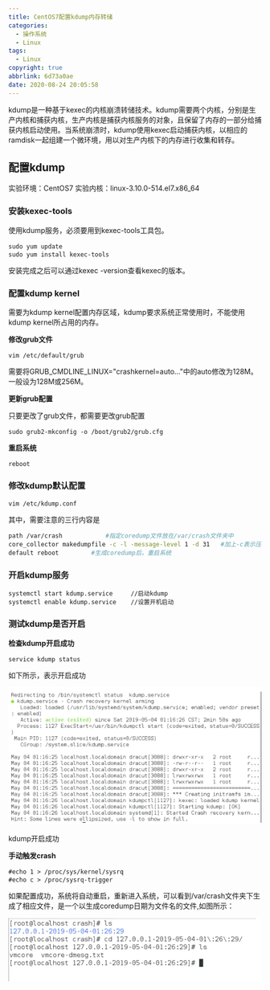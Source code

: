```yaml
---
title: CentOS7配置kdump内存转储
categories:
  - 操作系统
  - Linux
tags:
  - Linux
copyright: true
abbrlink: 6d73a0ae
date: 2020-08-24 20:05:58
---
```




kdump是一种基于kexec的内核崩溃转储技术。kdump需要两个内核，分别是生产内核和捕获内核，生产内核是捕获内核服务的对象，且保留了内存的一部分给捕获内核启动使用。当系统崩溃时，kdump使用kexec启动捕获内核，以相应的ramdisk一起组建一个微环境，用以对生产内核下的内存进行收集和转存。

<!--more-->



## 配置kdump

实验环境：CentOS7
实验内核：linux-3.10.0-514.el7.x86_64



### 安装kexec-tools

使用kdump服务，必须要用到kexec-tools工具包。

```shell
sudo yum update
sudo yum install kexec-tools
```

安装完成之后可以通过kexec -version查看kexec的版本。



### 配置kdump kernel

需要为kdump kernel配置内存区域，kdump要求系统正常使用时，不能使用kdump kernel所占用的内存。

**修改grub文件**

```shell
vim /etc/default/grub
```

需要将GRUB_CMDLINE_LINUX="crashkernel=auto..."中的auto修改为128M。一般设为128M或256M。

**更新grub配置**

只要更改了grub文件，都需要更改grub配置

```shell
sudo grub2-mkconfig -o /boot/grub2/grub.cfg
```



**重启系统**

```shell
reboot
```



### 修改kdump默认配置

```shell
vim /etc/kdump.conf
```

其中，需要注意的三行内容是

```bash
path /var/crash            #指定coredump文件放在/var/crash文件夹中
core_collector makedumpfile -c -l -message-level 1 -d 31   #加上-c表示压缩，原文件中没有
default reboot         #生成coredump后，重启系统
```



### 开启kdump服务

```shell
systemctl start kdump.service     //启动kdump
systemctl enable kdump.service    //设置开机启动
```



### 测试kdump是否开启

**检查kdump开启成功**

```shell
service kdump status
```

如下所示，表示开启成功

![img](CentOS7配置kdump内存转储/1.png)

kdump开启成功



**手动触发crash**

```shell
#echo 1 > /proc/sys/kernel/sysrq
#echo c > /proc/sysrq-trigger
```

如果配置成功，系统将自动重启，重新进入系统，可以看到/var/crash文件夹下生成了相应文件，是一个以生成coredump日期为文件名的文件,如图所示：

![img](CentOS7配置kdump内存转储/2.png)





